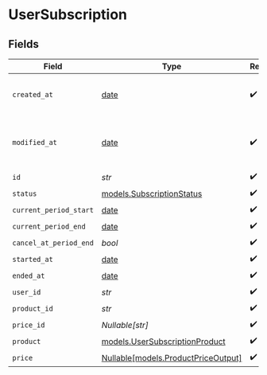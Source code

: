 # UserSubscription


## Fields

| Field                                                                  | Type                                                                   | Required                                                               | Description                                                            |
| ---------------------------------------------------------------------- | ---------------------------------------------------------------------- | ---------------------------------------------------------------------- | ---------------------------------------------------------------------- |
| `created_at`                                                           | [date](https://docs.python.org/3/library/datetime.html#date-objects)   | :heavy_check_mark:                                                     | Creation timestamp of the object.                                      |
| `modified_at`                                                          | [date](https://docs.python.org/3/library/datetime.html#date-objects)   | :heavy_check_mark:                                                     | Last modification timestamp of the object.                             |
| `id`                                                                   | *str*                                                                  | :heavy_check_mark:                                                     | N/A                                                                    |
| `status`                                                               | [models.SubscriptionStatus](../models/subscriptionstatus.md)           | :heavy_check_mark:                                                     | N/A                                                                    |
| `current_period_start`                                                 | [date](https://docs.python.org/3/library/datetime.html#date-objects)   | :heavy_check_mark:                                                     | N/A                                                                    |
| `current_period_end`                                                   | [date](https://docs.python.org/3/library/datetime.html#date-objects)   | :heavy_check_mark:                                                     | N/A                                                                    |
| `cancel_at_period_end`                                                 | *bool*                                                                 | :heavy_check_mark:                                                     | N/A                                                                    |
| `started_at`                                                           | [date](https://docs.python.org/3/library/datetime.html#date-objects)   | :heavy_check_mark:                                                     | N/A                                                                    |
| `ended_at`                                                             | [date](https://docs.python.org/3/library/datetime.html#date-objects)   | :heavy_check_mark:                                                     | N/A                                                                    |
| `user_id`                                                              | *str*                                                                  | :heavy_check_mark:                                                     | N/A                                                                    |
| `product_id`                                                           | *str*                                                                  | :heavy_check_mark:                                                     | N/A                                                                    |
| `price_id`                                                             | *Nullable[str]*                                                        | :heavy_check_mark:                                                     | N/A                                                                    |
| `product`                                                              | [models.UserSubscriptionProduct](../models/usersubscriptionproduct.md) | :heavy_check_mark:                                                     | N/A                                                                    |
| `price`                                                                | [Nullable[models.ProductPriceOutput]](../models/productpriceoutput.md) | :heavy_check_mark:                                                     | N/A                                                                    |